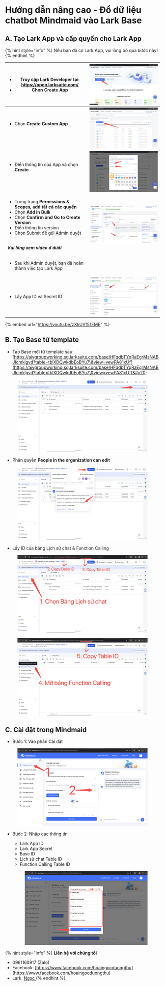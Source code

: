 # Hướng dẫn nâng cao - Đổ dữ liệu chatbot Mindmaid vào Lark Base

## A. Tạo Lark App và cấp quyền cho Lark App

{% hint style="info" %}
Nếu bạn đã có Lark App, vui lòng bỏ qua bước này!
{% endhint %}

| <ul><li>Truy cập Lark Developer tại: https://open.larksuite.com/</li><li>Chọn <strong>Create App</strong></li></ul>                                                                                                                                                                                                                         | <img src="../.gitbook/assets/image (1) (1).png" alt="" data-size="original">                                        |
| ------------------------------------------------------------------------------------------------------------------------------------------------------------------------------------------------------------------------------------------------------------------------------------------------------------------------------------------- | ------------------------------------------------------------------------------------------------------------------- |
| <ul><li>Chọn <strong>Create Custom App</strong></li></ul><p><br></p>                                                                                                                                                                                                                                                                        | <img src="../.gitbook/assets/image (1) (1) (1).png" alt="" data-size="original">                                    |
| <ul><li>Điền thông tin của App và chọn <strong>Create</strong></li></ul><p><br></p>                                                                                                                                                                                                                                                         | <img src="../.gitbook/assets/image (2) (1).png" alt="" data-size="original">                                        |
| <ul><li>Trong trang <strong>Permissions &#x26; Scopes, add tất cả các quyền</strong></li><li>Chọn <strong>Add in Bulk</strong></li><li>Chọn <strong>Confirm and Go to Create Version</strong></li><li>Điền thông tin version</li><li>Chọn Submit để gửi Admin duyệt</li></ul><p><br><em><strong>Vui lòng xem video ở dưới</strong></em></p> | <img src="../.gitbook/assets/img_v3_0287_ee98ad89-b64b-4e56-b3ab-dcf7387766hu (1).jpg" alt="" data-size="original"> |
| <ul><li>Sau khi Admin duyệt, bạn đã hoàn thành việc tạo Lark App</li></ul>                                                                                                                                                                                                                                                                  | <p><br></p>                                                                                                         |
| <ul><li>Lấy App ID và Secret ID</li></ul>                                                                                                                                                                                                                                                                                                   | <img src="../.gitbook/assets/image (68).png" alt="" data-size="original">                                           |

{% embed url="https://youtu.be/zXkUVf51EME" %}

## B. Tạo Base từ template

* Tạo Base mới từ template sau: [https://aivgroupworking.sg.larksuite.com/base/HFqdbTYqRaEgrMsNABJlcmklgvd?table=tblXDQwkdbEoBYu7\&view=vewPA81xUf](https://aivgroupworking.sg.larksuite.com/base/HFqdbTYqRaEgrMsNABJlcmklgvd?table=tblXDQwkdbEoBYu7\&view=vewPA81xUf)&#x20;

<figure><img src="../.gitbook/assets/img_v3_0287_2a8e061c-f8da-4dfe-9aae-9dbe538173hu.png" alt=""><figcaption></figcaption></figure>

* Phân quyền **People in the organization can edit**

<figure><img src="../.gitbook/assets/img_v3_0287_74b9812d-0283-4972-b087-0c5de5f905hu (1).png" alt=""><figcaption></figcaption></figure>

* Lấy ID của bảng Lịch sử chat & Function Calling

<figure><img src="../.gitbook/assets/image (70).png" alt=""><figcaption></figcaption></figure>



<figure><img src="../.gitbook/assets/image (71).png" alt=""><figcaption></figcaption></figure>

## C. Cài đặt trong Mindmaid&#x20;

* Bước 1: Vào phần Cài đặt

<figure><img src="../.gitbook/assets/image (3) (1).png" alt=""><figcaption></figcaption></figure>

*   Bước 2: Nhập các thông tin&#x20;

    * Lark App ID
    * Lark App Secret
    * Base ID
    * Lịch sử chat Table ID
    * Function Calling Table ID&#x20;

    <figure><img src="../.gitbook/assets/image (4) (1).png" alt=""><figcaption></figcaption></figure>

{% hint style="info" %}
**Liên hệ với chúng tôi**

* 0961160917 (Zalo)
* Facebook: [https://www.facebook.com/hoaingocduongthu](https://www.facebook.com/hoaingocduongthu)
* Lark: [Ngọc ](https://www.larksuite.com/invitation/page/add\_contact/?token=f61t41d4-bcb8-41b3-b29e-398857h221l8\&unique\_id=mfjNlUNTxVNzsH8b6BmGFw==)
{% endhint %}
